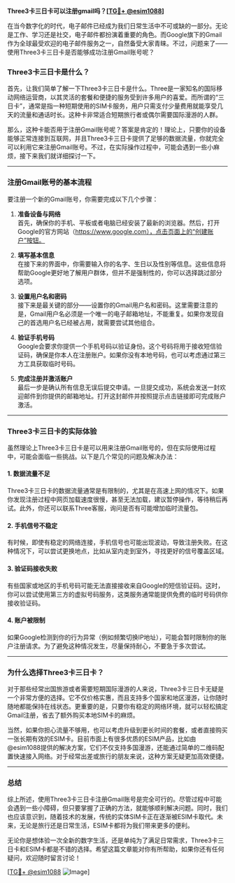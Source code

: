 **Three3卡三日卡可以注册gmail吗？[[TG💪+ @esim1088](https://t.me/s/esim1088)]**

在当今数字化的时代，电子邮件已经成为我们日常生活中不可或缺的一部分。无论是工作、学习还是社交，电子邮件都扮演着重要的角色。而Google旗下的Gmail作为全球最受欢迎的电子邮件服务之一，自然备受大家青睐。不过，问题来了——使用Three3卡三日卡是否能够成功注册Gmail账号呢？

### Three3卡三日卡是什么？

首先，让我们简单了解一下Three3卡三日卡是什么。Three是一家知名的国际移动网络运营商，以其灵活的套餐和便捷的服务受到许多用户的喜爱。而所谓的“三日卡”，通常是指一种短期使用的SIM卡服务，用户只需支付少量费用就能享受几天的流量和通话时长。这种卡非常适合短期旅行者或偶尔需要国际漫游的人群。

那么，这种卡能否用于注册Gmail账号呢？答案是肯定的！理论上，只要你的设备能够正常连接到互联网，并且Three3卡三日卡提供了足够的数据流量，你就完全可以利用它来注册Gmail账号。不过，在实际操作过程中，可能会遇到一些小麻烦，接下来我们就详细探讨一下。

---

### 注册Gmail账号的基本流程

要注册一个新的Gmail账号，你需要完成以下几个步骤：

1. **准备设备与网络**  
   首先，确保你的手机、平板或者电脑已经安装了最新的浏览器。然后，打开Google的官方网站（https://www.google.com），点击页面上的“创建账户”按钮。

2. **填写基本信息**  
   在接下来的界面中，你需要输入你的名字、生日以及性别等信息。这些信息将帮助Google更好地了解用户群体，但并不是强制性的，你可以选择跳过部分选项。

3. **设置用户名和密码**  
   接下来是最关键的部分——设置你的Gmail用户名和密码。这里需要注意的是，Gmail用户名必须是一个唯一的电子邮箱地址，不能重复。如果你发现自己的首选用户名已经被占用，就需要尝试其他组合。

4. **验证手机号码**  
   Google会要求你提供一个手机号码以验证身份。这个号码将用于接收短信验证码，确保是你本人在注册账户。如果你没有本地号码，也可以考虑通过第三方工具获取临时号码。

5. **完成注册并激活账户**  
   最后一步是确认所有信息无误后提交申请。一旦提交成功，系统会发送一封欢迎邮件到你提供的邮箱地址。打开这封邮件并按照提示点击链接即可完成账户激活。

---

### Three3卡三日卡的实际体验

虽然理论上Three3卡三日卡是可以用来注册Gmail账号的，但在实际使用过程中，可能会面临一些挑战。以下是几个常见的问题及解决办法：

#### 1. 数据流量不足  
Three3卡三日卡的数据流量通常是有限制的，尤其是在高速上网的情况下。如果你发现注册过程中网页加载速度很慢，甚至无法加载，建议暂停操作，等待稍后再试。此外，你还可以联系Three客服，询问是否有可能增加临时流量包。

#### 2. 手机信号不稳定  
有时候，即使有稳定的网络连接，手机信号也可能出现波动，导致注册失败。在这种情况下，可以尝试更换地点，比如从室内走到室外，寻找更好的信号覆盖区域。

#### 3. 验证码接收失败  
有些国家或地区的手机号码可能无法直接接收来自Google的短信验证码。这时，你可以尝试使用第三方的虚拟号码服务，这类服务通常能提供免费的临时号码供你接收验证码。

#### 4. 账户被限制  
如果Google检测到你的行为异常（例如频繁切换IP地址），可能会暂时限制你的账户注册请求。为了避免这种情况发生，尽量保持耐心，不要急于多次尝试。

---

### 为什么选择Three3卡三日卡？

对于那些经常出国旅游或者需要短期国际漫游的人来说，Three3卡三日卡无疑是一个非常方便的选择。它不仅价格实惠，而且支持多个国家和地区漫游，让你随时随地都能保持在线状态。更重要的是，只要你有稳定的网络环境，就可以轻松搞定Gmail注册，省去了额外购买本地SIM卡的麻烦。

当然，如果你担心流量不够用，也可以考虑升级到更长时间的套餐，或者直接购买一张长期有效的ESIM卡。目前市面上有很多优质的ESIM产品，比如由@esim1088提供的解决方案，它们不仅支持多国漫游，还能通过简单的二维码配置快速接入网络。对于经常出差或旅行的朋友来说，这种方案无疑更加高效便捷。

---

### 总结

综上所述，使用Three3卡三日卡注册Gmail账号是完全可行的。尽管过程中可能会遇到一些小障碍，但只要掌握了正确的方法，就能够顺利解决问题。同时，我们也应该意识到，随着技术的发展，传统的实体SIM卡正在逐渐被ESIM卡取代。未来，无论是旅行还是日常生活，ESIM卡都将为我们带来更多的便利。

无论你是想体验一次全新的数字生活，还是单纯为了满足日常需求，Three3卡三日卡和ESIM卡都是不错的选择。希望这篇文章能对你有所帮助，如果你还有任何疑问，欢迎随时留言讨论！

[[TG💪+ @esim1088](https://t.me/s/esim1088) ![Image](https://i.postimg.cc/4NQfJmqS/Snipaste-2025-05-13-00-14-12.png)]